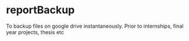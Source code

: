 # reportBackup

To backup files on google drive instantaneously. Prior to internships, final year projects, thesis etc
